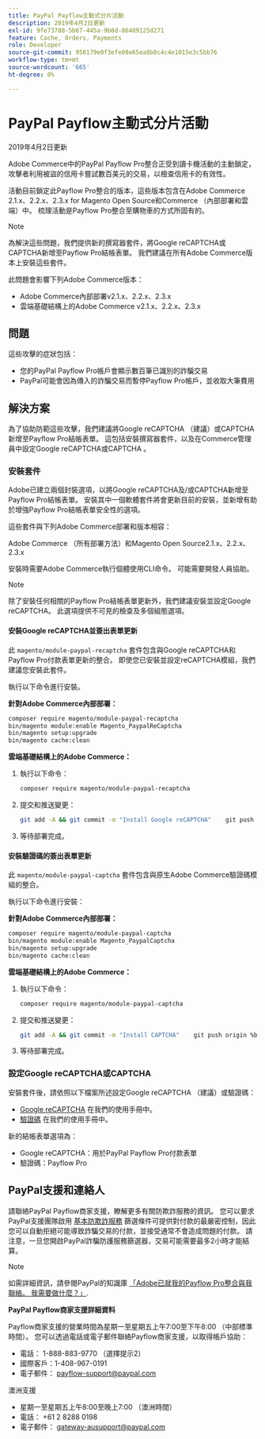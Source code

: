 ```yaml
---
title: PayPal Payflow主動式分片活動
description: 2019年4月2日更新
exl-id: 9fe73788-5b67-445a-9b0d-86489125d271
feature: Cache, Orders, Payments
role: Developer
source-git-commit: 958179e0f3efe08e65ea8b0c4c4e1015e3c5bb76
workflow-type: tm+mt
source-wordcount: '665'
ht-degree: 0%

---
```


# PayPal Payflow主動式分片活動

2019年4月2日更新

Adobe Commerce中的PayPal Payflow Pro整合正受到讀卡機活動的主動鎖定，攻擊者利用被盜的信用卡嘗試數百美元的交易，以檢查信用卡的有效性。

活動目前鎖定此Payflow Pro整合的版本，這些版本包含在Adobe Commerce 2.1.x、2.2.x、2.3.x for Magento Open Source和Commerce （內部部署和雲端）中。 梳理活動是Payflow Pro整合至購物車的方式所固有的。

>[!NOTE]
>
>為解決這些問題，我們提供新的撰寫器套件，將Google reCAPTCHA或CAPTCHA新增至Payflow Pro結帳表單。 我們建議在所有Adobe Commerce版本上安裝這些套件。

此問題會影響下列Adobe Commerce版本：

* Adobe Commerce內部部署v2.1.x、2.2.x、2.3.x
* 雲端基礎結構上的Adobe Commerce v2.1.x、2.2.x、2.3.x

## 問題

這些攻擊的症狀包括：

* 您的PayPal Payflow Pro帳戶會顯示數百筆已識別的詐騙交易
* PayPal可能會因為傳入的詐騙交易而暫停Payflow Pro帳戶，並收取大筆費用

## 解決方案

為了協助防範這些攻擊，我們建議將Google reCAPTCHA （建議）或CAPTCHA新增至Payflow Pro結帳表單。 這包括安裝撰寫器套件，以及在Commerce管理員中設定Google reCAPTCHA或CAPTCHA 。

### 安裝套件

Adobe已建立兩個封裝選項，以將Google reCAPTCHA及/或CAPTCHA新增至Payflow Pro結帳表單。 安裝其中一個軟體套件將會更新目前的安裝，並新增有助於增強Payflow Pro結帳表單安全性的選項。

這些套件與下列Adobe Commerce部署和版本相容：

Adobe Commerce （所有部署方法）和Magento Open Source2.1.x、2.2.x、2.3.x

安裝時需要Adobe Commerce執行個體使用CLI命令。 可能需要開發人員協助。

>[!NOTE]
>
>除了安裝任何相關的Payflow Pro結帳表單更新外，我們建議安裝並設定Google reCAPTCHA。 此選項提供不可見的檢查及多個組態選項。

#### 安裝Google reCAPTCHA並簽出表單更新

此 `magento/module-paypal-recaptcha` 套件包含與Google reCAPTCHA和Payflow Pro付款表單更新的整合。 即使您已安裝並設定reCAPTCHA模組，我們建議您安裝此套件。

執行以下命令進行安裝。

**針對Adobe Commerce內部部署：**

```bash
composer require magento/module-paypal-recaptcha
bin/magento module:enable Magento_PaypalReCaptcha
bin/magento setup:upgrade
bin/magento cache:clean
```

**雲端基礎結構上的Adobe Commerce：**

1. 執行以下命令：

   ```bash
   composer require magento/module-paypal-recaptcha
   ```

1. 提交和推送變更：

   ```bash
   git add -A && git commit -m "Install Google reCAPTCHA"    git push origin %branch_name%
   ```

1. 等待部署完成。

#### 安裝驗證碼的簽出表單更新

此 `magento/module-paypal-captcha` 套件包含與原生Adobe Commerce驗證碼模組的整合。

執行以下命令進行安裝：

**針對Adobe Commerce內部部署：**

```bash
composer require magento/module-paypal-captcha
bin/magento module:enable Magento_PaypalCaptcha
bin/magento setup:upgrade
bin/magento cache:clean
```

**雲端基礎結構上的Adobe Commerce：**

1. 執行以下命令：

   ```bash
   composer require magento/module-paypal-captcha
   ```

1. 提交和推送變更：

   ```bash
   git add -A && git commit -m "Install CAPTCHA"    git push origin %branch_name%
   ```

1. 等待部署完成。

### 設定Google reCAPTCHA或CAPTCHA

安裝套件後，請依照以下檔案所述設定Google reCAPTCHA （建議）或驗證碼：

* [Google reCAPTCHA](https://docs.magento.com/user-guide/stores/security-google-recaptcha.html) 在我們的使用手冊中。
* [驗證碼](https://docs.magento.com/user-guide/stores/security-captcha.html) 在我們的使用手冊中。

新的結帳表單選項為：

* Google reCAPTCHA：用於PayPal Payflow Pro付款表單
* 驗證碼：Payflow Pro

## PayPal支援和連絡人

請聯絡PayPal Payflow商家支援，瞭解更多有關防欺詐服務的資訊。 您可以要求PayPal支援團隊啟用 [基本防欺詐服務](https://developer.paypal.com/api/nvp-soap/payflow/fraud-protection/) 篩選條件可提供對付款的最嚴密控制，因此您可以自動拒絕可能導致詐騙交易的付款，並接受通常不會造成問題的付款。 請注意，一旦您開啟PayPal詐騙防護服務篩選器，交易可能需要最多2小時才能結算。

>[!NOTE]
>
>如需詳細資訊，請參閱PayPal的知識庫 [「Adobe已就我的Payflow Pro整合與我聯絡。 我需要做什麼？」](https://www.paypal.com/us/smarthelp/article/ts2242).

**PayPal Payflow商家支援詳細資料**

Payflow商家支援的營業時間為星期一至星期五上午7:00至下午8:00 （中部標準時間）。 您可以透過電話或電子郵件聯絡Payflow商家支援，以取得帳戶協助：

* 電話： 1-888-883-9770 （選擇提示2）
* 國際客戶：1-408-967-0191
* 電子郵件： [payflow-support@paypal.com](mailto:payflow-support@paypal.com)

澳洲支援

* 星期一至星期五上午8:00至晚上7:00 （澳洲時間）
* 電話： +61 2 8288 0198
* 電子郵件： [gateway-ausupport@paypal.com](mailto:gateway-ausupport@paypal.com)
